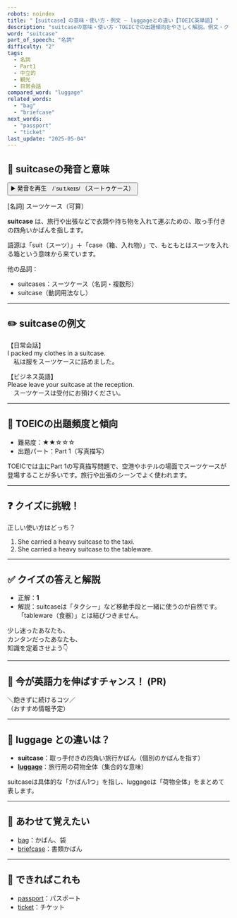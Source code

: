 ```yaml
---
robots: noindex
title: "【suitcase】の意味・使い方・例文 ― luggageとの違い【TOEIC英単語】"
description: "suitcaseの意味・使い方・TOEICでの出題傾向をやさしく解説。例文・クイズ付きでluggageとの違いもわかりやすく学べます。"
word: "suitcase"
part_of_speech: "名詞"
difficulty: "2"
tags:
  - 名詞
  - Part1
  - 中立的
  - 観光
  - 日常会話
compared_word: "luggage"
related_words:
  - "bag"
  - "briefcase"
next_words:
  - "passport"
  - "ticket"
last_update: "2025-05-04"
---
```


## 🔰 suitcaseの発音と意味

<button class="play-audio" onclick="playTTS('suitcase')">
  <span class="play-audio-main">
    ▶️ 発音を再生　/ˈsuːt.keɪs/
  </span>
  <span class="play-audio-sub">
    （スートゥケース）
  </span>
</button>

[名詞] スーツケース（可算）

**suitcase** は、旅行や出張などで衣類や持ち物を入れて運ぶための、取っ手付きの四角いかばんを指します。

語源は「suit（スーツ）」＋「case（箱、入れ物）」で、もともとはスーツを入れる箱という意味から来ています。

他の品詞：  
- suitcases：スーツケース（名詞・複数形）
- suitcase（動詞用法なし）

---

## ✏️ suitcaseの例文

【日常会話】  
I packed my clothes in a suitcase.  
　私は服をスーツケースに詰めました。

【ビジネス英語】  
Please leave your suitcase at the reception.  
　スーツケースは受付にお預けください。

---

## 🎯 TOEICの出題頻度と傾向

- 難易度：★★☆☆☆
- 出題パート：Part 1（写真描写）

TOEICでは主にPart 1の写真描写問題で、空港やホテルの場面でスーツケースが登場することが多いです。旅行や出張のシーンでよく使われます。

---

## ❓ クイズに挑戦！

正しい使い方はどっち？

1. She carried a heavy suitcase to the taxi.  
2. She carried a heavy suitcase to the tableware.

---

## ✅ クイズの答えと解説

- 正解：**1**
- 解説：suitcaseは「タクシー」など移動手段と一緒に使うのが自然です。「tableware（食器）」とは結びつきません。

少し迷ったあなたも、  
カンタンだったあなたも、  
知識を定着させよう👇️

---

## 🚀 今が英語力を伸ばすチャンス！ (PR)

<div class="info-center">
＼飽きずに続けるコツ／<br>  
（おすすめ情報予定）
</div>

---

## 🤔  luggage との違いは？

- **suitcase**：取っ手付きの四角い旅行かばん（個別のかばんを指す）
- **[luggage](/word/luggage/)**：旅行用の荷物全体（集合的な意味）

suitcaseは具体的な「かばん1つ」を指し、luggageは「荷物全体」をまとめて表します。

---

## 🧩 あわせて覚えたい

- [bag](/word/bag/)：かばん、袋
- [briefcase](/word/briefcase/)：書類かばん

---

## 📖 できればこれも

- [passport](/word/passport/)：パスポート
- [ticket](/word/ticket/)：チケット

<!-- cvid: aid10_bid27 -->
